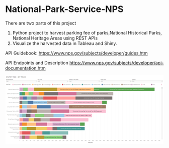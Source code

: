 # National-Park-Service-NPS
There are two parts of this project
1. Python project to harvest parking fee of parks,National Historical Parks, National Heritage Areas using REST APIs
2. Visualize the harvested data in Tableau and Shiny.

API Guidebook:
https://www.nps.gov/subjects/developer/guides.htm

API Endpoints and Description
https://www.nps.gov/subjects/developer/api-documentation.htm


![Pic2](Tableau_Dashboard_viz.png)
